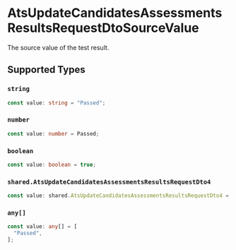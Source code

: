 # AtsUpdateCandidatesAssessmentsResultsRequestDtoSourceValue

The source value of the test result.


## Supported Types

### `string`

```typescript
const value: string = "Passed";
```

### `number`

```typescript
const value: number = Passed;
```

### `boolean`

```typescript
const value: boolean = true;
```

### `shared.AtsUpdateCandidatesAssessmentsResultsRequestDto4`

```typescript
const value: shared.AtsUpdateCandidatesAssessmentsResultsRequestDto4 = {};
```

### `any[]`

```typescript
const value: any[] = [
  "Passed",
];
```

